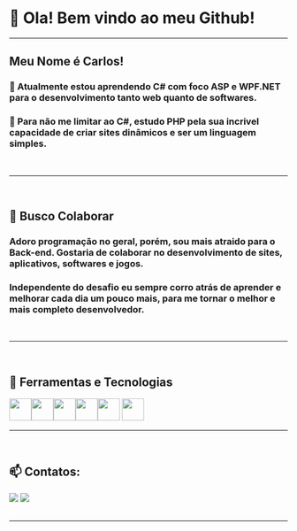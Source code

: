 # 👋 Ola! Bem vindo ao meu Github!
<hr>


## Meu Nome é Carlos!
### 🌱 Atualmente estou aprendendo C# com foco ASP e WPF.NET para o desenvolvimento tanto web quanto de softwares.
### 🐘 Para não me limitar ao C#, estudo PHP pela sua incrivel capacidade de criar sites dinâmicos e ser um linguagem simples.
<br>
<hr>
<br>

## 🔭 Busco Colaborar
### Adoro programação no geral, porém, sou mais atraido para o Back-end. Gostaria de colaborar no desenvolvimento de sites, aplicativos, softwares e jogos.
### Independente do desafio eu sempre corro atrás de aprender e melhorar cada dia um pouco mais, para me tornar o melhor e mais completo desenvolvedor.
<br>
<hr>
<br>

## 🧰 Ferramentas e Tecnologias

<img src="https://cdn.jsdelivr.net/gh/devicons/devicon@latest/icons/csharp/csharp-original.svg" loading="lazy" width="40" height="40"/><img src="https://cdn.jsdelivr.net/gh/devicons/devicon@latest/icons/dotnetcore/dotnetcore-original.svg" loading="lazy" width="40" height="40"/><img src="https://cdn.jsdelivr.net/gh/devicons/devicon@latest/icons/php/php-original.svg" width="40" height="40"/><img src="https://cdn.jsdelivr.net/gh/devicons/devicon@latest/icons/laravel/laravel-original.svg" width="40" height="40" /><img src="https://cdn.jsdelivr.net/gh/devicons/devicon@latest/icons/postgresql/postgresql-original.svg" width="40" height="40" />
<img src="https://cdn.jsdelivr.net/gh/devicons/devicon@latest/icons/mysql/mysql-original-wordmark.svg" width="40" height="40"/>
<br>
<hr>
<br>

## 📫 Contatos:

<div>
<a href = "mailto:carloseduardomenegassi0@gmail.com"><img loading="lazy" src="https://img.shields.io/badge/Gmail-D14836?style=for-the-badge&logo=gmail&logoColor=white" target="_blank"></a>
<a href="www.linkedin.com/in/carlosemenegassi/" target="_blank"><img loading="lazy" src="https://img.shields.io/badge/-LinkedIn-%230077B5?style=for-the-badge&logo=linkedin&logoColor=white" target="_blank"></a>   
</div>
<br>
<hr>
<br>

          
          
          
          
          
          
